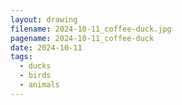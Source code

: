 ```yaml
---
layout: drawing
filename: 2024-10-11_coffee-duck.jpg
pagename: 2024-10-11_coffee-duck
date: 2024-10-11
tags:
  - ducks
  - birds
  - animals
---
```

